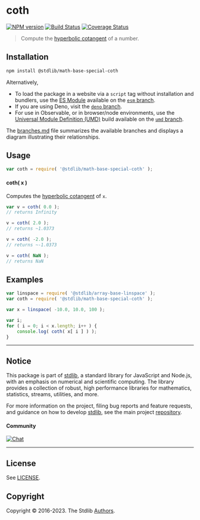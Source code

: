 <!--

@license Apache-2.0

Copyright (c) 2022 The Stdlib Authors.

Licensed under the Apache License, Version 2.0 (the "License");
you may not use this file except in compliance with the License.
You may obtain a copy of the License at

   http://www.apache.org/licenses/LICENSE-2.0

Unless required by applicable law or agreed to in writing, software
distributed under the License is distributed on an "AS IS" BASIS,
WITHOUT WARRANTIES OR CONDITIONS OF ANY KIND, either express or implied.
See the License for the specific language governing permissions and
limitations under the License.

-->

# coth

[![NPM version][npm-image]][npm-url] [![Build Status][test-image]][test-url] [![Coverage Status][coverage-image]][coverage-url] <!-- [![dependencies][dependencies-image]][dependencies-url] -->

> Compute the [hyperbolic cotangent][hyperbolic-functions] of a number.

<section class="installation">

## Installation

```bash
npm install @stdlib/math-base-special-coth
```

Alternatively,

-   To load the package in a website via a `script` tag without installation and bundlers, use the [ES Module][es-module] available on the [`esm` branch][esm-url].
-   If you are using Deno, visit the [`deno` branch][deno-url].
-   For use in Observable, or in browser/node environments, use the [Universal Module Definition (UMD)][umd] build available on the [`umd` branch][umd-url].

The [branches.md][branches-url] file summarizes the available branches and displays a diagram illustrating their relationships.

</section>

<section class="usage">

## Usage

```javascript
var coth = require( '@stdlib/math-base-special-coth' );
```

#### coth( x )

Computes the [hyperbolic cotangent][hyperbolic-functions] of `x`.

```javascript
var v = coth( 0.0 );
// returns Infinity

v = coth( 2.0 );
// returns ~1.0373

v = coth( -2.0 );
// returns ~-1.0373

v = coth( NaN );
// returns NaN
```

</section>

<!-- /.usage -->

<section class="examples">

## Examples

<!-- eslint no-undef: "error" -->

```javascript
var linspace = require( '@stdlib/array-base-linspace' );
var coth = require( '@stdlib/math-base-special-coth' );

var x = linspace( -10.0, 10.0, 100 );

var i;
for ( i = 0; i < x.length; i++ ) {
    console.log( coth( x[ i ] ) );
}
```

</section>

<!-- /.examples -->

<!-- Section for related `stdlib` packages. Do not manually edit this section, as it is automatically populated. -->

<section class="related">

</section>

<!-- /.related -->

<!-- Section for all links. Make sure to keep an empty line after the `section` element and another before the `/section` close. -->


<section class="main-repo" >

* * *

## Notice

This package is part of [stdlib][stdlib], a standard library for JavaScript and Node.js, with an emphasis on numerical and scientific computing. The library provides a collection of robust, high performance libraries for mathematics, statistics, streams, utilities, and more.

For more information on the project, filing bug reports and feature requests, and guidance on how to develop [stdlib][stdlib], see the main project [repository][stdlib].

#### Community

[![Chat][chat-image]][chat-url]

---

## License

See [LICENSE][stdlib-license].


## Copyright

Copyright &copy; 2016-2023. The Stdlib [Authors][stdlib-authors].

</section>

<!-- /.stdlib -->

<!-- Section for all links. Make sure to keep an empty line after the `section` element and another before the `/section` close. -->

<section class="links">

[npm-image]: http://img.shields.io/npm/v/@stdlib/math-base-special-coth.svg
[npm-url]: https://npmjs.org/package/@stdlib/math-base-special-coth

[test-image]: https://github.com/stdlib-js/math-base-special-coth/actions/workflows/test.yml/badge.svg?branch=main
[test-url]: https://github.com/stdlib-js/math-base-special-coth/actions/workflows/test.yml?query=branch:main

[coverage-image]: https://img.shields.io/codecov/c/github/stdlib-js/math-base-special-coth/main.svg
[coverage-url]: https://codecov.io/github/stdlib-js/math-base-special-coth?branch=main

<!--

[dependencies-image]: https://img.shields.io/david/stdlib-js/math-base-special-coth.svg
[dependencies-url]: https://david-dm.org/stdlib-js/math-base-special-coth/main

-->

[chat-image]: https://img.shields.io/gitter/room/stdlib-js/stdlib.svg
[chat-url]: https://app.gitter.im/#/room/#stdlib-js_stdlib:gitter.im

[stdlib]: https://github.com/stdlib-js/stdlib

[stdlib-authors]: https://github.com/stdlib-js/stdlib/graphs/contributors

[umd]: https://github.com/umdjs/umd
[es-module]: https://developer.mozilla.org/en-US/docs/Web/JavaScript/Guide/Modules

[deno-url]: https://github.com/stdlib-js/math-base-special-coth/tree/deno
[umd-url]: https://github.com/stdlib-js/math-base-special-coth/tree/umd
[esm-url]: https://github.com/stdlib-js/math-base-special-coth/tree/esm
[branches-url]: https://github.com/stdlib-js/math-base-special-coth/blob/main/branches.md

[stdlib-license]: https://raw.githubusercontent.com/stdlib-js/math-base-special-coth/main/LICENSE

[hyperbolic-functions]: https://en.wikipedia.org/wiki/Hyperbolic_functions

</section>

<!-- /.links -->
